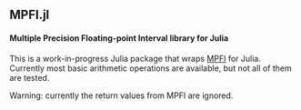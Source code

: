 ## MPFI.jl

#### Multiple Precision Floating-point Interval library for Julia

This is a work-in-progress Julia package that wraps [MPFI](http://perso.ens-lyon.fr/nathalie.revol/software.html) 
for Julia. Currently most basic arithmetic operations are available, but not all of them are tested.

Warning: currently the return values from MPFI are ignored.

